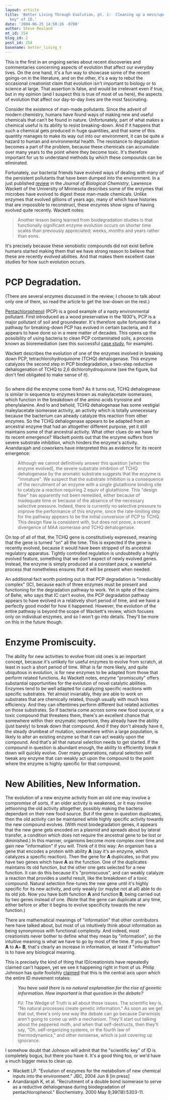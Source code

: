 ```yaml
---
layout: article
title: 'Better Living Through Evolution, pt. 1:  Cleaning up a mess/upending the "scientific
  key" of ID.'
date: '2004-06-25 14:50:26 -0700'
author: Steve Reuland
mt_id: 254
blog_id: 2
post_id: 254
basename: better_living_t
---
```

This is the first in an ongoing series about recent discoveries and commentaries concerning aspects of evolution that affect our everyday lives.  On the one hand, it's a fun way to showcase some of the recent goings-on in the literature, and on the other, it's a way to rebut the occasional creationist claim that evolution isn't important to biology or to science at large.  That assertion is false, and would be irrelevant even if true, but in my opinion (and I suspect this is true of most of us here), the aspects of evolution that affect our day-to-day lives are the most fascinating.

Consider the existence of man-made pollutants.  Since the advent of modern chemistry, humans have found ways of making new and useful chemicals that can't be found in nature.  Unfortunately, part of what makes a chemical useful is its ability to resist breaking-down.  And if it happens that such a chemical gets produced in huge quantities, and that some of this quantity manages to make its way out into our environment, it can be quite a hazard to human and environmental health.  The resistance to degradation becomes a part of the problem, because these chemicals can accumulate over many years to the point where they become toxic.  It's therefore important for us to understand methods by which these compounds can be eliminated.  

Fortunately, our bacterial friends have evolved ways of dealing with many of the persistent pollutants that have been dumped into the environment.  In a just published [review](http://www.jbc.org/cgi/reprint/R400014200v1) in the _Journal of Biological Chemistry_, Lawrence Wackett of the University of Minnesota describes some of the enzymes that microbes have evolved to digest these man-made chemicals.  Unlike enzymes that evolved gillions of years ago, many of which have histories that are impossible to reconstruct, these enzymes show signs of having evolved quite recently.  Wackett notes:   

>  Another lesson being learned from biodegradation studies is that functionally significant enzyme evolution occurs on shorter time scales than previously appreciated; weeks, months and years rather than eons.

It's precisely because these xenobiotic compounds did not exist before humans started making them that we have strong reason to believe that these are recently evolved abilities.  And that makes them excellent case studies for how such evolution occurs.  

# PCP Degradation.

(There are several enzymes discussed in the review; I choose to talk about only one of them, so read the article to get the low-down on the rest.)      

[Pentachlorophenol](http://www.nsc.org/library/chemical/Pentachl.htm) (PCP) is a good example of a nasty environmental pollutant.  First introduced as a wood preservative in the 1930's, PCP is a major pollutant of soil and groundwater.  It's therefore quite fortunate that a pathway for breaking-down PCP has evolved in certain bacteria, and it appears to have done so in a mere matter of decades.  This opens up the possibility of using bacteria to clean PCP contaminated soils, a process known as bioremediation (see this successful [case study](http://www.es.lancs.ac.uk/casestud/case15.htm), for example).  

Wackett describes the evolution of one of the enzymes involved in breaking down PCP, tetrachlorohydroquinone (TCHQ) dehalogenase.  This enzyme catalyzes the second step in PCP biodegradation, a two-step reductive dehalogenation of TCHQ to 2,6 dichlorohydroquinone (see the figure, but don't feel obligated to make sense of it).  

<img src="http://www.pandasthumb.org/pt-archives/pcp.jpg" alt="" />

So where did the enzyme come from?  As it turns out, TCHQ dehalogenase is similar in sequence to enzymes known as maleylacetate isomerases, which function in the breakdown of the amino acids tryrosine and phenylalanine.  And lo and behold, TCHQ dehalogenase has some vestigial maleylacetate isomerase activity, an activity which is totally unnecessary because the bacterium can already catalyze this reaction from other enzymes.  So the TCHQ dehalogenase appears to be adapted from an ancestral enzyme that had an altogether different purpose, yet it still maintains some of that ancestral activity.  What other clues do we have for its recent emergence?  Wackett points out that the enzyme suffers from severe substrate inhibition, which hinders the enzyme's activity.  Anandarajah and coworkers have interpreted this as evidence for its recent emergence:    

> Although we cannot definitively answer this question \[when the enzyme evolved\], the severe substrate inhibition of TCHQ dehalogenase by the aromatic substrate suggests that the enzyme is "immature". We suspect that the substrate inhibition is a consequence of the recruitment of an enzyme with a single glutathione binding site to catalyze a reaction requiring 2 equiv of glutathione. This "design flaw" has apparently not been remedied, either because of inadequate time or because of the absence of the necessary selective pressure. Indeed, there is currently no selective pressure to improve the performance of this enzyme, since the rate-limiting step for the pathway appears to be the initial conversion of PCP to TCHQ. This design flaw is consistent with, but does not prove, a recent divergence of MAA isomerase and TCHQ dehalogenase.

On top of all of that, the TCHQ gene is constitutively expressed, meaning that the gene is turned "on" all the time.  This is expected if the gene is recently evolved, because it would have been stripped of its ancestral regulatory apparatus.  Tightly controlled regulation is undoubtedly a highly evolved feature, something that we don't expect of newly evolved genes.  Instead, the enzyme is simply produced at a constant pace, a wasteful process that nonetheless ensures that it will be present when needed. 

An additional fact worth pointing out is that PCP degradation is "irreducibly complex" (IC), because each of three enzymes must be present and functioning for the degradation pathway to work.  Yet in spite of the claims of Behe, who says that IC can't evolve, the PCP degradation pathway appears to have evolved in a relatively short period of time, and we have a perfectly good model for how it happened.  However, the evolution of the entire pathway is beyond the scope of Wackett's review, which focuses only on individual enzymes, and so I won't go into details.  They'll be more on this in the future though.    

# Enzyme Promiscuity.

  

The ability for new activities to evolve from old ones is an important concept, because it's unlikely for useful enzymes to evolve from scratch, at least in such a short period of time.  What is far more likely, and quite ubiquitous in evolution, is for new enzymes to be adapted from those that perform related functions.  As Wackett notes, enzyme "promiscuity" offers substantial opportunities for the evolution of novel catalytic abilities.  Enzymes tend to be well adapted for catalyzing specific reactions with specific substrates.  Yet almost invariably, they are able to work on substrates that are chemically related, though usually with much less efficiency.  And they can oftentimes perform different but related activities on those substrates.  So if bacteria come across some new food source, or a toxic compound that threatens them, there's an excellent chance that somewhere within their enzymatic repertoire, they already have the ability (just barely) to break down that compound.  And if they don't already have it, the steady drumbeat of mutation, somewhere within a large population, is likely to alter an existing enzyme so that it can act weakly upon the compound.  And that's all that natural selection needs to get started.   If the compound in question is abundant enough, the ability to efficiently break it down will quickly evolve.  Over many generations, natural selection will tweak any enzyme that can weakly act upon the compound to the point where the enzyme is highly specific for that compound. 

# New Abilities, New Information.

The evolution of a new enzyme activity from an old one may involve a compromise of sorts, if an older activity is weakened, or it may involve jettisoning the old activity altogether, possibly making the bacteria dependant on their new food source.  But if the gene in question duplicates, then the old activity can be maintained while highly specific activity towards the new compound evolves.  (With most biodegradation genes, it appears that the new gene gets encoded on a plasmid and spreads about by lateral transfer, a condition which does not require the ancestral gene to be lost or diminished.)  In this manner, organisms become more complex over time and gain new "information" if you will.  Think of it this way:  An organism has a gene that encodes a protein with ability **A** (say it's an enzyme, which catalyzes a specific reaction).  Then the gene for **A** duplicates, so that you have two genes which have **A** as the function.  One of the duplicates maintains its old function, but the other one gets selected for a new function.  It can do this because it's "promiscuous", and can weakly catalyze a reaction that provides a useful result, like the breakdown of a toxic compound.  Natural selection fine-tunes the new gene until it's highly specific for its new activity, and only weakly (or maybe not at all) able to do its old job.  Now you have both function **A** and function **B**, being carried out by two genes instead of one.  (Note that the gene can duplicate at any time, either before or after it begins to evolve specificity towards the new function.)  

There are mathematical meanings of "information" that other contributors here have talked about, but most of us intuitively think about information as being synonymous with functional complexity.  And indeed, most creationists never bother to define what they mean by "information", so the intuitive meaning is what we have to go by most of the time.  If you go from **A** to **A**+ **B**, that's clearly an increase in information, at least if "information" is to have any biological meaning.      

This is precisely the kind of thing that ID/creationists have repeatedly claimed can't happen, yet we see it happening right in front of us.  Philip Johnson has quite foolishly [claimed](http://www.touchstonemag.com/docs/issues/15.5docs/15-5pg40.html) that this is the central axis upon which the entire ID movement rotates:

> _**You have said there is no natural explanation for the rise of genetic information. How important is that question in the debate?**_
> 
> PJ: The Wedge of Truth is all about those issues. The scientific key is, "No natural processes create genetic information." As soon as we get that out, there's only one way the debate can go because Darwinists aren't going to come up with a mechanism. They'll start out talking about the peppered moth, and when that self-destructs, then they'll say, "Oh, self-organizing systems, or the fourth law of thermodynamics," and other nonsense, which is just covering up ignorance.

I somehow doubt that Johnson will admit that the "scientific key" of ID is completely bogus, but there you have it.  It's a good thing too, or we'd have a much bigger mess to clean up.  


* Wackett LP.  "Evolution of enzymes for the metabolism of new chemical inputs into the environment."  JBC, 2004 Jun 8 \[in press\]
* Anandarajah K, et al.  "Recruitment of a double bond isomerase to serve as a reductive dehalogenase during biodegradation of pentachlorophenol."  Biochemistry. 2000 May 9;39(18):5303-11.
